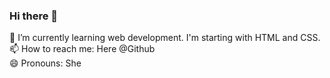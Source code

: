 ### Hi there 👋

<!--
**prancineleam/prancineleam** is a ✨ _special_ ✨ repository because its `README.md` (this file) appears on your GitHub profile.

Here are some ideas to get you started:
-->
 🌱 I’m currently learning web development. I'm starting with HTML and CSS.\
 📫 How to reach me: Here @Github\
 😄 Pronouns: She


